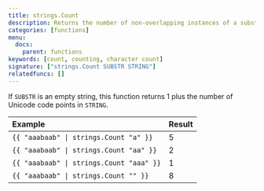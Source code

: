```yaml
---
title: strings.Count
description: Returns the number of non-overlapping instances of a substring within a string.
categories: [functions]
menu:
  docs:
    parent: functions
keywords: [count, counting, character count]
signature: ["strings.Count SUBSTR STRING"]
relatedfuncs: []
---
```


If `SUBSTR` is an empty string, this function returns 1 plus the number of Unicode code points in `STRING`.

Example|Result
:--|:--
`{{ "aaabaab" \| strings.Count "a" }}`|5
`{{ "aaabaab" \| strings.Count "aa" }}`|2
`{{ "aaabaab" \| strings.Count "aaa" }}`|1
`{{ "aaabaab" \| strings.Count "" }}`|8
